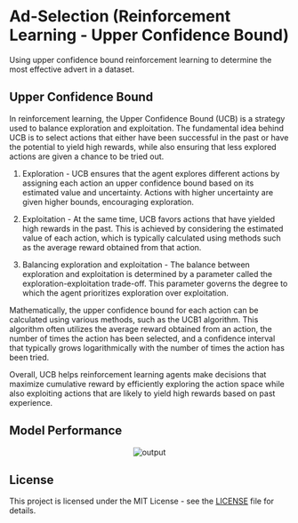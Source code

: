 # Ad-Selection (Reinforcement Learning - Upper Confidence Bound)

Using upper confidence bound reinforcement learning to determine the most effective advert in a dataset.

## Upper Confidence Bound

In reinforcement learning, the Upper Confidence Bound (UCB) is a strategy used to balance exploration and exploitation. The fundamental idea behind UCB is to select actions that either have been successful in the past or have the potential to yield high rewards, while also ensuring that less explored actions are given a chance to be tried out.

1. Exploration - UCB ensures that the agent explores different actions by assigning each action an upper confidence bound based on its estimated value and uncertainty. Actions with higher uncertainty are given higher bounds, encouraging exploration.

2. Exploitation - At the same time, UCB favors actions that have yielded high rewards in the past. This is achieved by considering the estimated value of each action, which is typically calculated using methods such as the average reward obtained from that action.

3. Balancing exploration and exploitation - The balance between exploration and exploitation is determined by a parameter called the exploration-exploitation trade-off. This parameter governs the degree to which the agent prioritizes exploration over exploitation.

Mathematically, the upper confidence bound for each action can be calculated using various methods, such as the UCB1 algorithm. This algorithm often utilizes the average reward obtained from an action, the number of times the action has been selected, and a confidence interval that typically grows logarithmically with the number of times the action has been tried.

Overall, UCB helps reinforcement learning agents make decisions that maximize cumulative reward by efficiently exploring the action space while also exploiting actions that are likely to yield high rewards based on past experience.

## Model Performance

<p style="text-align: center;">
  <img src="https://github.com/Neill-Erasmus/ad-selection/assets/141222943/7b78b24b-459a-45a0-a8e1-fca9d471edc3" alt="output">
</p>

## License

This project is licensed under the MIT License - see the [LICENSE](LICENSE) file for details.
